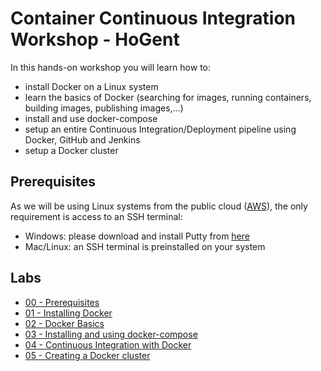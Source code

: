 # Container Continuous Integration Workshop - HoGent

In this hands-on workshop you will learn how to:

* install Docker on a Linux system
* learn the basics of Docker (searching for images, running containers, building images, publishing images,...) 
* install and use docker-compose
* setup an entire Continuous Integration/Deployment pipeline using Docker, GitHub and Jenkins
* setup a Docker cluster

## Prerequisites

As we will be using Linux systems from the public cloud ([AWS](https://aws.amazon.com)), the only requirement is access to an SSH terminal:

* Windows: please download and install Putty from [here](http://www.chiark.greenend.org.uk/~sgtatham/putty/download.html)
* Mac/Linux: an SSH terminal is preinstalled on your system

## Labs

* [00 - Prerequisites](labs/00-prerequisites.md)
* [01 - Installing Docker](labs/01-installing-docker.md)
* [02 - Docker Basics](labs/02-docker-basics.md)
* [03 - Installing and using docker-compose](labs/03-installing-and-using-docker-compose.md)
* [04 - Continuous Integration with Docker](labs/04-continuous-integration-with-docker.md)
* [05 - Creating a Docker cluster](labs/05-creating-a-docker-cluster.md)

